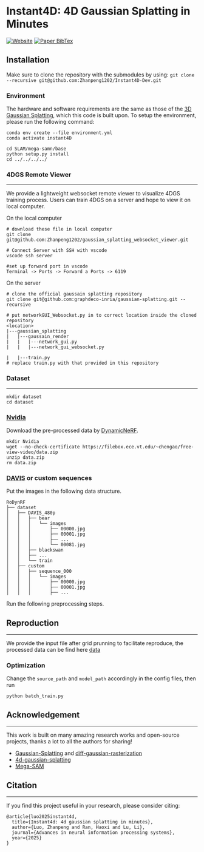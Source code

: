 # Instant4D: 4D Gaussian Splatting in Minutes

<a href="https://instant4d.github.io/"><img src='https://img.shields.io/badge/Website-Instant4D-green' alt='Website'></a>
<a href="#citation"><img src='https://img.shields.io/badge/BibTex-Instant4D-blue' alt='Paper BibTex'></a>



## Installation

Make sure to clone the repository with the submodules by using:
`git clone --recursive git@github.com:Zhanpeng1202/Instant4D-Dev.git`

### Environment

The hardware and software requirements are the same as those of the [3D Gaussian Splatting](https://github.com/graphdeco-inria/gaussian-splatting), which this code is built upon. To setup the environment, please run the following command:

```shell
conda env create --file environment.yml
conda activate instant4D

cd SLAM/mega-samn/base
python setup.py install
cd ../../../../
```




### 4DGS Remote Viewer

---

We provide a lightweight websocket remote viewer to visualize 4DGS training process. Users can train 4DGS on a server and hope to view it on local computer.

On the local computer

```shell
# download these file in local computer
git clone git@github.com:Zhanpeng1202/gaussian_splatting_websocket_viewer.git

# Connect Server with SSH with vscode
vscode ssh server 

#set up forward port in vscode
Terminal -> Ports -> Forward a Ports -> 6119
```

On the server

```shell
# clone the official gaussain splatting repository
git clone git@github.com:graphdeco-inria/gaussian-splatting.git --recursive

# put networkGUI_Websocket.py in to correct location inside the cloned repository
<location>
|---gaussian_splatting
|   |---gaussain_render
|   |   |---network_gui.py
|   |   |---network_gui_websocket.py

|   |---train.py 
# replace train.py with that provided in this repository
```





### Dataset

---

```
mkdir dataset
cd dataset
```

### [Nvidia](https://gorokee.github.io/jsyoon/dynamic_synth/)

Download the pre-processed data by [DynamicNeRF](https://github.com/gaochen315/DynamicNeRF).
```
mkdir Nvidia
wget --no-check-certificate https://filebox.ece.vt.edu/~chengao/free-view-video/data.zip
unzip data.zip
rm data.zip
```

### [DAVIS](https://davischallenge.org/davis2016/code.html) or custom sequences

Put the images in the following data structure.
```
RoDynRF                
├── dataset
│   ├── DAVIS_480p
│   │   ├── bear
│   │   │   └── images
│   │   │       ├── 00000.jpg
│   │   │       ├── 00001.jpg
│   │   │       ├── ...
│   │   │       └── 00081.jpg
│   │   ├── blackswan
│   │   ├── ...
│   │   └── train
│   ├── custom
│   │   ├── sequence_000
│   │   │   └── images
│   │   │       ├── 00000.jpg
│   │   │       ├── 00001.jpg
│   │   │       ├── ...
```
Run the following preprocessing steps.


## Reproduction

---

We provide the input file after grid prunning to facilitate reproduce, the processed data can be find here 
[data](https://drive.google.com/drive/u/1/folders/1Ce4C0WpabtTQvZXeiUmMKVhD5kA9wJPf)


### Optimization

Change the `source_path` and `model_path` accordingly in the config files, then run 
```
python batch_train.py
```


## Acknowledgement

---

This work is built on many amazing research works and open-source projects, thanks a lot to all the authors for sharing!

- [Gaussian-Splatting](https://github.com/graphdeco-inria/gaussian-splatting) and [diff-gaussian-rasterization](https://github.com/graphdeco-inria/diff-gaussian-rasterization)
- [4d-gaussian-splatting](https://github.com/fudan-zvg/4d-gaussian-splatting)
- [Mega-SAM](https://github.com/mega-sam/mega-sam)

## Citation

---
If you find this project useful in your research, please consider citing:
```
@article{luo2025instant4d,
  title={Instant4d: 4d gaussian splatting in minutes},
  author={Luo, Zhanpeng and Ran, Haoxi and Lu, Li},
  journal={Advances in neural information processing systems},
  year={2025}
}
```
